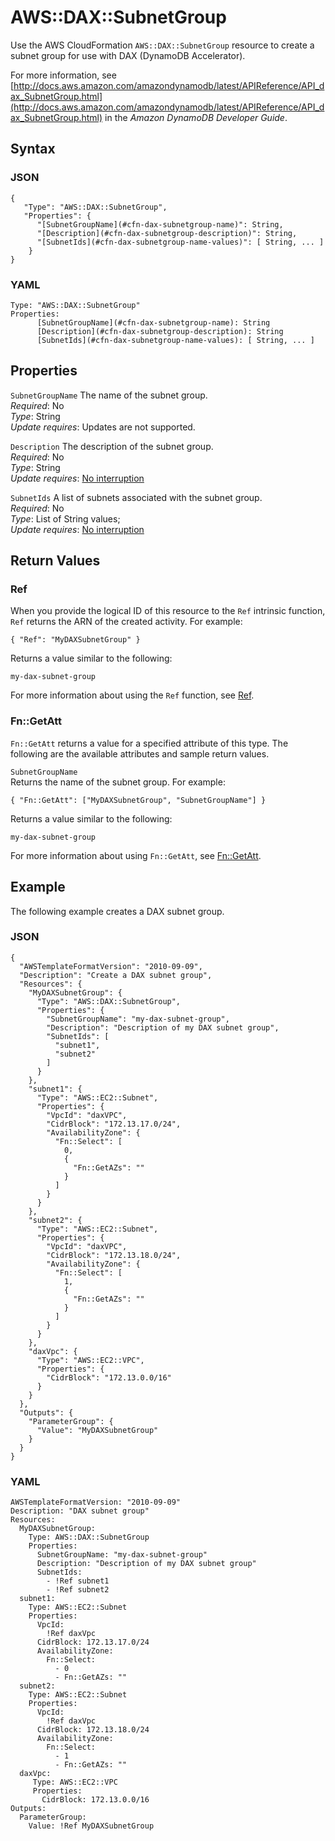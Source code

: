# AWS::DAX::SubnetGroup<a name="aws-resource-dax-subnetgroup"></a>

Use the AWS CloudFormation `AWS::DAX::SubnetGroup` resource to create a subnet group for use with DAX \(DynamoDB Accelerator\)\.

For more information, see [http://docs.aws.amazon.com/amazondynamodb/latest/APIReference/API_dax_SubnetGroup.html](http://docs.aws.amazon.com/amazondynamodb/latest/APIReference/API_dax_SubnetGroup.html) in the *Amazon DynamoDB Developer Guide*\.

## Syntax<a name="aws-resource-dax-subnetgroup-syntax"></a>

### JSON<a name="aws-resource-dax-subnetgroup-syntax.json"></a>

```
{
   "Type": "AWS::DAX::SubnetGroup",
   "Properties": {
      "[SubnetGroupName](#cfn-dax-subnetgroup-name)": String,
      "[Description](#cfn-dax-subnetgroup-description)": String,
      "[SubnetIds](#cfn-dax-subnetgroup-name-values)": [ String, ... ]
    }
}
```

### YAML<a name="aws-resource-dax-subnetgroup-syntax.yaml"></a>

```
Type: "AWS::DAX::SubnetGroup"
Properties:
      [SubnetGroupName](#cfn-dax-subnetgroup-name): String
      [Description](#cfn-dax-subnetgroup-description): String
      [SubnetIds](#cfn-dax-subnetgroup-name-values): [ String, ... ]
```

## Properties<a name="w3ab2c21c10d336b9"></a>

`SubnetGroupName`  <a name="cfn-dax-subnetgroup-name"></a>
The name of the subnet group\.  
*Required*: No  
*Type*: String  
*Update requires*: Updates are not supported\.

`Description`  <a name="cfn-dax-subnetgroup-description"></a>
The description of the subnet group\.  
*Required*: No  
*Type*: String  
*Update requires*: [No interruption](using-cfn-updating-stacks-update-behaviors.md#update-no-interrupt)

`SubnetIds`  <a name="cfn-dax-subnetgroup-name-values"></a>
A list of subnets associated with the subnet group\.  
*Required*: No  
*Type*: List of String values;  
*Update requires*: [No interruption](using-cfn-updating-stacks-update-behaviors.md#update-no-interrupt)

## Return Values<a name="aws-resource-dax-subnetgroup-returnvalues"></a>

### Ref<a name="w3ab2c21c10d336c11b2"></a>

When you provide the logical ID of this resource to the `Ref` intrinsic function, `Ref` returns the ARN of the created activity\. For example:

```
{ "Ref": "MyDAXSubnetGroup" }
```

Returns a value similar to the following:

```
my-dax-subnet-group
```

For more information about using the `Ref` function, see [Ref](intrinsic-function-reference-ref.md)\.

### Fn::GetAtt<a name="w3ab2c21c10d336c11b4"></a>

`Fn::GetAtt` returns a value for a specified attribute of this type\. The following are the available attributes and sample return values\.

`SubnetGroupName`  
Returns the name of the subnet group\. For example:  

```
{ "Fn::GetAtt": ["MyDAXSubnetGroup", "SubnetGroupName"] }
```
Returns a value similar to the following:  

```
my-dax-subnet-group
```

For more information about using `Fn::GetAtt`, see [Fn::GetAtt](intrinsic-function-reference-getatt.md)\.

## Example<a name="aws-resource-dax-subnetgroup-examples"></a>

The following example creates a DAX subnet group\.

### JSON<a name="aws-resource-dax-subnetgroup-example.json"></a>

```
{
  "AWSTemplateFormatVersion": "2010-09-09",
  "Description": "Create a DAX subnet group",
  "Resources": {
    "MyDAXSubnetGroup": {
      "Type": "AWS::DAX::SubnetGroup",
      "Properties": {
        "SubnetGroupName": "my-dax-subnet-group",
        "Description": "Description of my DAX subnet group",
        "SubnetIds": [
          "subnet1",
          "subnet2"
        ]
      }
    },
    "subnet1": {
      "Type": "AWS::EC2::Subnet",
      "Properties": {
        "VpcId": "daxVPC",
        "CidrBlock": "172.13.17.0/24",
        "AvailabilityZone": {
          "Fn::Select": [
            0,
            {
              "Fn::GetAZs": ""
            }
          ]
        }
      }
    },
    "subnet2": {
      "Type": "AWS::EC2::Subnet",
      "Properties": {
        "VpcId": "daxVPC",
        "CidrBlock": "172.13.18.0/24",
        "AvailabilityZone": {
          "Fn::Select": [
            1,
            {
              "Fn::GetAZs": ""
            }
          ]
        }
      }
    },
    "daxVpc": {
      "Type": "AWS::EC2::VPC",
      "Properties": {
        "CidrBlock": "172.13.0.0/16"
      }
    }
  },
  "Outputs": {
    "ParameterGroup": {
      "Value": "MyDAXSubnetGroup"
    }
  }
}
```

### YAML<a name="aws-resource-dax-subnetgroup-example.yaml"></a>

```
AWSTemplateFormatVersion: "2010-09-09"
Description: "DAX subnet group"
Resources:
  MyDAXSubnetGroup:
    Type: AWS::DAX::SubnetGroup
    Properties:
      SubnetGroupName: "my-dax-subnet-group" 
      Description: "Description of my DAX subnet group" 
      SubnetIds:
        - !Ref subnet1
        - !Ref subnet2
  subnet1:
    Type: AWS::EC2::Subnet
    Properties:
      VpcId:
        !Ref daxVpc
      CidrBlock: 172.13.17.0/24
      AvailabilityZone:
        Fn::Select:
          - 0
          - Fn::GetAZs: ""
  subnet2:
    Type: AWS::EC2::Subnet
    Properties:
      VpcId:
        !Ref daxVpc
      CidrBlock: 172.13.18.0/24
      AvailabilityZone:
        Fn::Select:
          - 1
          - Fn::GetAZs: ""
  daxVpc:
     Type: AWS::EC2::VPC
     Properties:
       CidrBlock: 172.13.0.0/16
Outputs:
  ParameterGroup:
    Value: !Ref MyDAXSubnetGroup
```
